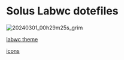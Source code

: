 <h1>Solus Labwc dotefiles</h1>

![20240301_00h29m25s_grim](https://github.com/Facundo-c-c/labwc-solus-dotefiles/assets/121110001/9e62a8fe-810a-45aa-9648-461b26d51f2e)


[labwc theme](https://github.com/nathanielevan/gruvbox-material-openbox)

[icons](https://www.gnome-look.org/p/1340791)
